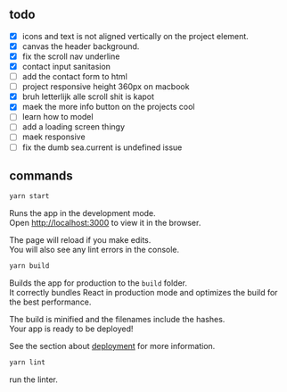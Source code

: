 ## todo
- [x] icons and text is not aligned vertically on the project element.
- [x] canvas the header background.
- [x] fix the scroll nav underline
- [x] contact input sanitasion
- [ ] add the contact form to html
- [ ] project responsive height 360px on macbook
- [x] bruh letterlijk alle  scroll shit is kapot
- [x] maek the more info button on the projects cool
- [ ] learn how to model
- [ ] add a loading screen thingy
- [ ] maek responsive
- [ ] fix the dumb sea.current is undefined issue

## commands
```sh
yarn start
```

Runs the app in the development mode.\
Open [http://localhost:3000](http://localhost:3000) to view it in the browser.

The page will reload if you make edits.\
You will also see any lint errors in the console.

```sh
yarn build
```

Builds the app for production to the `build` folder.\
It correctly bundles React in production mode and optimizes the build for the best performance.

The build is minified and the filenames include the hashes.\
Your app is ready to be deployed!

See the section about [deployment](https://facebook.github.io/create-react-app/docs/deployment) for more information.

```sh
yarn lint
```

run the linter.